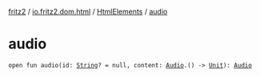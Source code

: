 [fritz2](../../index.md) / [io.fritz2.dom.html](../index.md) / [HtmlElements](index.md) / [audio](./audio.md)

# audio

`open fun audio(id: `[`String`](https://kotlinlang.org/api/latest/jvm/stdlib/kotlin/-string/index.html)`? = null, content: `[`Audio`](../-audio/index.md)`.() -> `[`Unit`](https://kotlinlang.org/api/latest/jvm/stdlib/kotlin/-unit/index.html)`): `[`Audio`](../-audio/index.md)